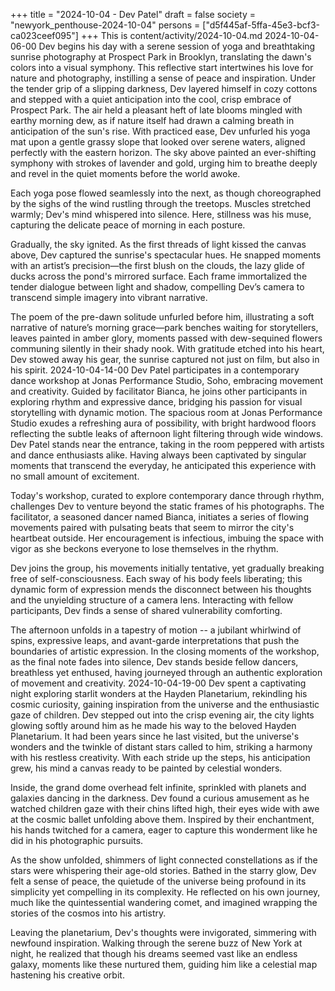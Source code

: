 +++
title = "2024-10-04 - Dev Patel"
draft = false
society = "newyork_penthouse-2024-10-04"
persons = ["d5f445af-5ffa-45e3-bcf3-ca023ceef095"]
+++
This is content/activity/2024-10-04.md
2024-10-04-06-00
Dev begins his day with a serene session of yoga and breathtaking sunrise photography at Prospect Park in Brooklyn, translating the dawn's colors into a visual symphony. This reflective start intertwines his love for nature and photography, instilling a sense of peace and inspiration.
Under the tender grip of a slipping darkness, Dev layered himself in cozy cottons and stepped with a quiet anticipation into the cool, crisp embrace of Prospect Park. The air held a pleasant heft of late blooms mingled with earthy morning dew, as if nature itself had drawn a calming breath in anticipation of the sun's rise. With practiced ease, Dev unfurled his yoga mat upon a gentle grassy slope that looked over serene waters, aligned perfectly with the eastern horizon. The sky above painted an ever-shifting symphony with strokes of lavender and gold, urging him to breathe deeply and revel in the quiet moments before the world awoke.

Each yoga pose flowed seamlessly into the next, as though choreographed by the sighs of the wind rustling through the treetops. Muscles stretched warmly; Dev's mind whispered into silence. Here, stillness was his muse, capturing the delicate peace of morning in each posture.

Gradually, the sky ignited. As the first threads of light kissed the canvas above, Dev captured the sunrise's spectacular hues. He snapped moments with an artist’s precision—the first blush on the clouds, the lazy glide of ducks across the pond's mirrored surface. Each frame immortalized the tender dialogue between light and shadow, compelling Dev’s camera to transcend simple imagery into vibrant narrative.

The poem of the pre-dawn solitude unfurled before him, illustrating a soft narrative of nature’s morning grace—park benches waiting for storytellers, leaves painted in amber glory, moments passed with dew-sequined flowers communing silently in their shady nook. With gratitude etched into his heart, Dev stowed away his gear, the sunrise captured not just on film, but also in his spirit.
2024-10-04-14-00
Dev Patel participates in a contemporary dance workshop at Jonas Performance Studio, Soho, embracing movement and creativity. Guided by facilitator Bianca, he joins other participants in exploring rhythm and expressive dance, bridging his passion for visual storytelling with dynamic motion.
The spacious room at Jonas Performance Studio exudes a refreshing aura of possibility, with bright hardwood floors reflecting the subtle leaks of afternoon light filtering through wide windows. Dev Patel stands near the entrance, taking in the room peppered with artists and dance enthusiasts alike. Having always been captivated by singular moments that transcend the everyday, he anticipated this experience with no small amount of excitement.

Today's workshop, curated to explore contemporary dance through rhythm, challenges Dev to venture beyond the static frames of his photographs. The facilitator, a seasoned dancer named Bianca, initiates a series of flowing movements paired with pulsating beats that seem to mirror the city's heartbeat outside. Her encouragement is infectious, imbuing the space with vigor as she beckons everyone to lose themselves in the rhythm.

Dev joins the group, his movements initially tentative, yet gradually breaking free of self-consciousness. Each sway of his body feels liberating; this dynamic form of expression mends the disconnect between his thoughts and the unyielding structure of a camera lens. Interacting with fellow participants, Dev finds a sense of shared vulnerability comforting.

The afternoon unfolds in a tapestry of motion -- a jubilant whirlwind of spins, expressive leaps, and avant-garde interpretations that push the boundaries of artistic expression. In the closing moments of the workshop, as the final note fades into silence, Dev stands beside fellow dancers, breathless yet enthused, having journeyed through an authentic exploration of movement and creativity.
2024-10-04-19-00
Dev spent a captivating night exploring starlit wonders at the Hayden Planetarium, rekindling his cosmic curiosity, gaining inspiration from the universe and the enthusiastic gaze of children.
Dev stepped out into the crisp evening air, the city lights glowing softly around him as he made his way to the beloved Hayden Planetarium. It had been years since he last visited, but the universe's wonders and the twinkle of distant stars called to him, striking a harmony with his restless creativity. With each stride up the steps, his anticipation grew, his mind a canvas ready to be painted by celestial wonders.

Inside, the grand dome overhead felt infinite, sprinkled with planets and galaxies dancing in the darkness. Dev found a curious amusement as he watched children gaze with their chins lifted high, their eyes wide with awe at the cosmic ballet unfolding above them. Inspired by their enchantment, his hands twitched for a camera, eager to capture this wonderment like he did in his photographic pursuits.

As the show unfolded, shimmers of light connected constellations as if the stars were whispering their age-old stories. Bathed in the starry glow, Dev felt a sense of peace, the quietude of the universe being profound in its simplicity yet compelling in its complexity. He reflected on his own journey, much like the quintessential wandering comet, and imagined wrapping the stories of the cosmos into his artistry.

Leaving the planetarium, Dev's thoughts were invigorated, simmering with newfound inspiration. Walking through the serene buzz of New York at night, he realized that though his dreams seemed vast like an endless galaxy, moments like these nurtured them, guiding him like a celestial map hastening his creative orbit.
